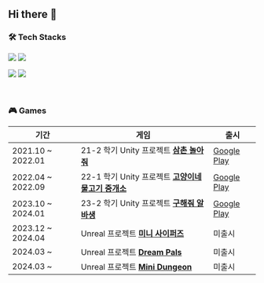 ## Hi there 👋

### 🛠 Tech Stacks
<p>
<img src="https://img.shields.io/badge/c++-%2300599C.svg?style=for-the-badge&logo=c%2B%2B&logoColor=white"/>
<img src="https://img.shields.io/badge/c%23-%23239120.svg?style=for-the-badge&logo=c-sharp&logoColor=white"/>
</p>

<p>
<img src="https://img.shields.io/badge/unreal-%23313131.svg?style=for-the-badge&logo=unrealengine&logoColor=white"/>
<img src="https://img.shields.io/badge/unity-%23000000.svg?style=for-the-badge&logo=unity&logoColor=white"/>
</p>


</br>

### 🎮 Games
|기간|게임|출시|
|------|---|---|
|2021.10 ~ 2022.01|21-2 학기 Unity 프로젝트 [**삼촌 놀아줘**](https://github.com/yujin1025/PlayWithUncle)|[Google Play](https://play.google.com/store/apps/details?id=com.ExP.UncleAndNephew)|
|2022.04 ~ 2022.09|22-1 학기 Unity 프로젝트 [**고양이네 물고기 중개소**](https://github.com/yujin1025/CatfishAgency)|[Google Play](https://play.google.com/store/apps/details?id=com.ExpStudio.catfish)|
|2023.10 ~ 2024.01|23-2 학기 Unity 프로젝트 [**구해줘 알바생**](https://github.com/yujin1025/Save-the-Part-Timer-)|[Google Play](https://play.google.com/store/apps/details?id=com.Exp.SaveThePartTimer&pli=1)|
|2023.12 ~ 2024.04|Unreal 프로젝트 [**미니 사이퍼즈**](https://github.com/yujin1025/MiniCy)|미출시|
|2024.03 ~ |Unreal 프로젝트 [**Dream Pals**](https://github.com/yujin1025/Project_E)|미출시|
|2024.03 ~ |Unreal 프로젝트 [**Mini Dungeon**](https://github.com/yujin1025/MiniDungeon)|미출시|
